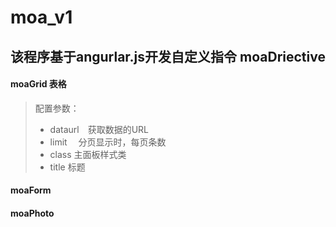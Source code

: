 moa_v1
======
该程序基于angurlar.js开发自定义指令
moaDriective
------------
#### moaGrid 表格
> 配置参数：
> * dataurl　获取数据的URL 
> * limit　  分页显示时，每页条数
> * class    主面板样式类
> * title    标题

#### moaForm


#### moaPhoto
